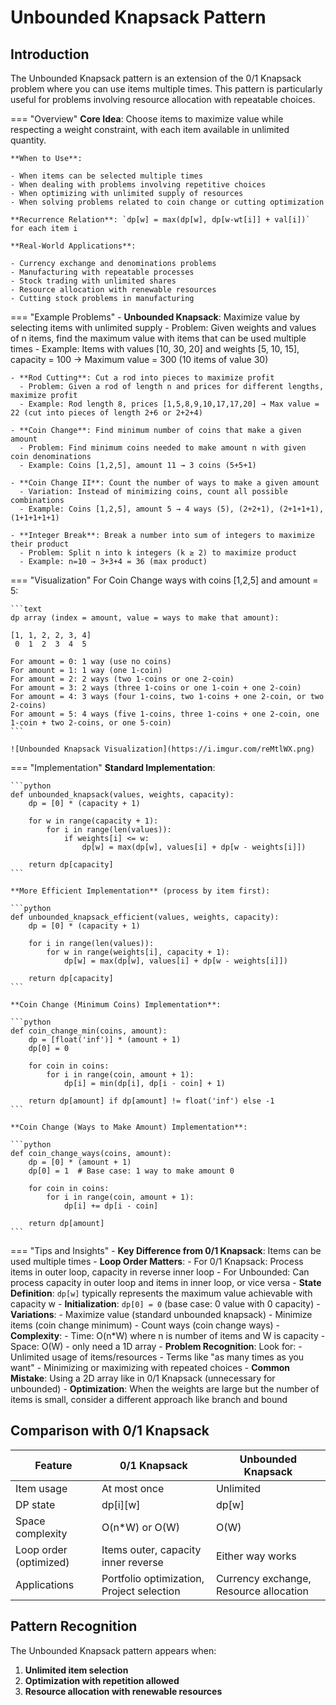 # Unbounded Knapsack Pattern

## Introduction

The Unbounded Knapsack pattern is an extension of the 0/1 Knapsack problem where you can use items multiple times. This pattern is particularly useful for problems involving resource allocation with repeatable choices.

=== "Overview"
    **Core Idea**: Choose items to maximize value while respecting a weight constraint, with each item available in unlimited quantity.
    
    **When to Use**:
    
    - When items can be selected multiple times
    - When dealing with problems involving repetitive choices
    - When optimizing with unlimited supply of resources
    - When solving problems related to coin change or cutting optimization
    
    **Recurrence Relation**: `dp[w] = max(dp[w], dp[w-wt[i]] + val[i])` for each item i
    
    **Real-World Applications**:
    
    - Currency exchange and denominations problems
    - Manufacturing with repeatable processes
    - Stock trading with unlimited shares
    - Resource allocation with renewable resources
    - Cutting stock problems in manufacturing

=== "Example Problems"
    - **Unbounded Knapsack**: Maximize value by selecting items with unlimited supply
      - Problem: Given weights and values of n items, find the maximum value with items that can be used multiple times
      - Example: Items with values [10, 30, 20] and weights [5, 10, 15], capacity = 100 → Maximum value = 300 (10 items of value 30)
    
    - **Rod Cutting**: Cut a rod into pieces to maximize profit
      - Problem: Given a rod of length n and prices for different lengths, maximize profit
      - Example: Rod length 8, prices [1,5,8,9,10,17,17,20] → Max value = 22 (cut into pieces of length 2+6 or 2+2+4)
    
    - **Coin Change**: Find minimum number of coins that make a given amount
      - Problem: Find minimum coins needed to make amount n with given coin denominations
      - Example: Coins [1,2,5], amount 11 → 3 coins (5+5+1)
    
    - **Coin Change II**: Count the number of ways to make a given amount
      - Variation: Instead of minimizing coins, count all possible combinations
      - Example: Coins [1,2,5], amount 5 → 4 ways (5), (2+2+1), (2+1+1+1), (1+1+1+1+1)
    
    - **Integer Break**: Break a number into sum of integers to maximize their product
      - Problem: Split n into k integers (k ≥ 2) to maximize product
      - Example: n=10 → 3+3+4 = 36 (max product)

=== "Visualization"
    For Coin Change ways with coins [1,2,5] and amount = 5:
    
    ```text
    dp array (index = amount, value = ways to make that amount):
    
    [1, 1, 2, 2, 3, 4]
     0  1  2  3  4  5
    
    For amount = 0: 1 way (use no coins)
    For amount = 1: 1 way (one 1-coin)
    For amount = 2: 2 ways (two 1-coins or one 2-coin)
    For amount = 3: 2 ways (three 1-coins or one 1-coin + one 2-coin)
    For amount = 4: 3 ways (four 1-coins, two 1-coins + one 2-coin, or two 2-coins)
    For amount = 5: 4 ways (five 1-coins, three 1-coins + one 2-coin, one 1-coin + two 2-coins, or one 5-coin)
    ```
    
    ![Unbounded Knapsack Visualization](https://i.imgur.com/reMtlWX.png)

=== "Implementation"
    **Standard Implementation**:
    
    ```python
    def unbounded_knapsack(values, weights, capacity):
        dp = [0] * (capacity + 1)
        
        for w in range(capacity + 1):
            for i in range(len(values)):
                if weights[i] <= w:
                    dp[w] = max(dp[w], values[i] + dp[w - weights[i]])
        
        return dp[capacity]
    ```
    
    **More Efficient Implementation** (process by item first):
    
    ```python
    def unbounded_knapsack_efficient(values, weights, capacity):
        dp = [0] * (capacity + 1)
        
        for i in range(len(values)):
            for w in range(weights[i], capacity + 1):
                dp[w] = max(dp[w], values[i] + dp[w - weights[i]])
        
        return dp[capacity]
    ```
    
    **Coin Change (Minimum Coins) Implementation**:
    
    ```python
    def coin_change_min(coins, amount):
        dp = [float('inf')] * (amount + 1)
        dp[0] = 0
        
        for coin in coins:
            for i in range(coin, amount + 1):
                dp[i] = min(dp[i], dp[i - coin] + 1)
        
        return dp[amount] if dp[amount] != float('inf') else -1
    ```
    
    **Coin Change (Ways to Make Amount) Implementation**:
    
    ```python
    def coin_change_ways(coins, amount):
        dp = [0] * (amount + 1)
        dp[0] = 1  # Base case: 1 way to make amount 0
        
        for coin in coins:
            for i in range(coin, amount + 1):
                dp[i] += dp[i - coin]
        
        return dp[amount]
    ```

=== "Tips and Insights"
    - **Key Difference from 0/1 Knapsack**: Items can be used multiple times
    - **Loop Order Matters**: 
      - For 0/1 Knapsack: Process items in outer loop, capacity in reverse inner loop
      - For Unbounded: Can process capacity in outer loop and items in inner loop, or vice versa
    - **State Definition**: `dp[w]` typically represents the maximum value achievable with capacity w
    - **Initialization**: `dp[0] = 0` (base case: 0 value with 0 capacity)
    - **Variations**:
      - Maximize value (standard unbounded knapsack)
      - Minimize items (coin change minimum)
      - Count ways (coin change ways)
    - **Complexity**:
      - Time: O(n*W) where n is number of items and W is capacity
      - Space: O(W) - only need a 1D array
    - **Problem Recognition**: Look for:
      - Unlimited usage of items/resources
      - Terms like "as many times as you want"
      - Minimizing or maximizing with repeated choices
    - **Common Mistake**: Using a 2D array like in 0/1 Knapsack (unnecessary for unbounded)
    - **Optimization**: When the weights are large but the number of items is small, consider a different approach like branch and bound

## Comparison with 0/1 Knapsack

| Feature | 0/1 Knapsack | Unbounded Knapsack |
|---------|-------------|-------------------|
| Item usage | At most once | Unlimited |
| DP state | dp[i][w] | dp[w] |
| Space complexity | O(n*W) or O(W) | O(W) |
| Loop order (optimized) | Items outer, capacity inner reverse | Either way works |
| Applications | Portfolio optimization, Project selection | Currency exchange, Resource allocation |

## Pattern Recognition

The Unbounded Knapsack pattern appears when:

1. **Unlimited item selection**
2. **Optimization with repetition allowed**
3. **Resource allocation with renewable resources**

